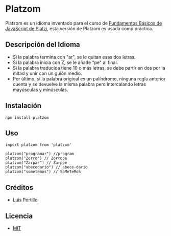 # Platzom

Platzom es un idioma inventado para el curso de [Fundamentos Básicos de JavaScript de Platzi](https://platzi.com/js), esta versión de Platzom es usada como práctica.

## Descripción del Idioma

- Si la palabra termina con "ar", se le quitan esas dos letras.
- Si la palabra inicia con Z, se le añade "pe" al final.
- Si la palabra traducida tiene 10 o más letras, se debe partir en dos por la mitad y unir con un guión medio.
- Por último, si la palabra original es un palíndromo, ninguna regla anterior cuenta y se devuelve la misma palabra pero intercalando letras mayúsculas y minúsculas.

## Instalación

```
npm install platzom
```

## Uso

```
import platzom from 'platzom'

platzom("programar") //program
platzom("Zorro") // Zorrope
platzom("Zarpar") // Zarppe
platzom("abecedario") // abece-dario
platzom("sometemos") // SoMeTeMoS
```

## Créditos

- [Luis Portillo](https://twitter.com/@luisxxor)

## Licencia

- [MIT](https://opensource.org/licenses/MIT)